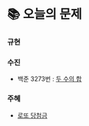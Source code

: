  # 📚 오늘의 문제
### 규현
### 수진
- 백준 3273번 : [두 수의 합](https://www.acmicpc.net/problem/3273)
### 주혜
- [로또 당첨금](https://github.com/Gyuddi/Spam_Que/blob/main/2022%EB%85%8410%EC%9B%9408%EC%9D%BC/%EB%A1%9C%EB%98%90%20%EB%8B%B9%EC%B2%A8%EA%B8%88%20%EB%AC%B8%EC%A0%9C.md)
